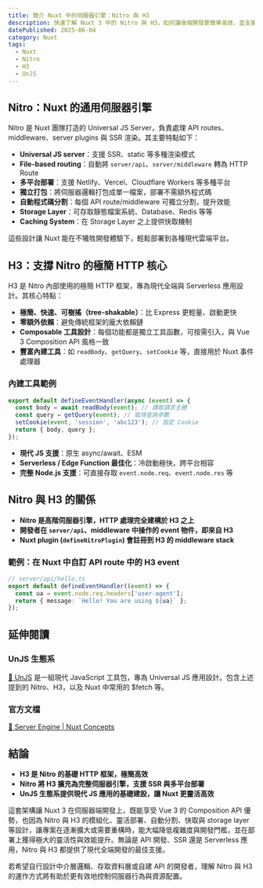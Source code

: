 ```yaml
---
title: 簡介 Nuxt 中的伺服器引擎：Nitro 與 H3
description: 快速了解 Nuxt 3 中的 Nitro 與 H3，如何讓後端開發更簡單高效，並支援多平台部署。
datePublished: 2025-06-04
category: Nuxt
tags:
  - Nuxt
  - Nitro
  - H3
  - UnJS
---
```


## Nitro：Nuxt 的通用伺服器引擎

Nitro 是 Nuxt 團隊打造的 Universal JS Server，負責處理 API routes、middleware、server plugins 與 SSR 渲染。其主要特點如下：

- **Universal JS server**：支援 SSR、static 等多種渲染模式
- **File-based routing**：自動將 `server/api`、`server/middleware` 轉為 HTTP Route
- **多平台部署**：支援 Netlify、Vercel、Cloudflare Workers 等多種平台
- **獨立打包**：將伺服器邏輯打包成單一檔案，部署不需額外程式碼
- **自動程式碼分割**：每個 API route/middleware 可獨立分割，提升效能
- **Storage Layer**：可存取靜態檔案系統、Database、Redis 等等
- **Caching System**：在 Storage Layer 之上提供快取機制

這些設計讓 Nuxt 能在不犧牲開發體驗下，輕鬆部署到各種現代雲端平台。

## H3：支撐 Nitro 的極簡 HTTP 核心

H3 是 Nitro 內部使用的極簡 HTTP 框架，專為現代全端與 Serverless 應用設計。其核心特點：

- **極簡、快速、可樹搖（tree-shakable）**：比 Express 更輕量、啟動更快
- **零額外依賴**：避免傳統框架的龐大依賴鏈
- **Composable 工具設計**：每個功能都是獨立工具函數，可按需引入，與 Vue 3 Composition API 風格一致
- **豐富內建工具**：如 `readBody`、`getQuery`、`setCookie` 等，直接用於 Nuxt 事件處理器

### 內建工具範例

```ts
export default defineEventHandler(async (event) => {
  const body = await readBody(event); // 讀取請求主體
  const query = getQuery(event); // 取得查詢參數
  setCookie(event, 'session', 'abc123'); // 設定 Cookie
  return { body, query };
});
```

- **現代 JS 支援**：原生 async/await、ESM
- **Serverless / Edge Function 最佳化**：冷啟動極快，跨平台相容
- **完整 Node.js 支援**：可直接存取 `event.node.req`、`event.node.res` 等

## Nitro 與 H3 的關係

- **Nitro 是高階伺服器引擎，HTTP 處理完全建構於 H3 之上**
- **開發者在 `server/api`、middleware 中操作的 event 物件，即來自 H3**
- **Nuxt plugin (`defineNitroPlugin`) 會註冊到 H3 的 middleware stack**

### 範例：在 Nuxt 中自訂 API route 中的 H3 event

```ts
// server/api/hello.ts
export default defineEventHandler((event) => {
  const ua = event.node.req.headers['user-agent'];
  return { message: `Hello! You are using ${ua}` };
});
```

## 延伸閱讀

### UnJS 生態系

[🔗 UnJS](https://UnJS.io/) 是一組現代 JavaScript 工具包，專為 Universal JS 應用設計。包含上述提到的 Nitro、H3，以及 Nuxt 中常用的 $fetch 等。

### 官方文檔

[🔗 Server Engine | Nuxt Concepts](https://nuxt.com/docs/guide/concepts/server-engine)

## 結論

- **H3 是 Nitro 的基礎 HTTP 框架，極簡高效**
- **Nitro 將 H3 擴充為完整伺服器引擎，支援 SSR 與多平台部署**
- **UnJS 生態系提供現代 JS 應用的基礎建設，讓 Nuxt 更靈活高效**

這套架構讓 Nuxt 3 在伺服器端開發上，既能享受 Vue 3 的 Composition API 優勢，也因為 Nitro 與 H3 的模組化、靈活部署、自動分割、快取與 storage layer 等設計，讓專案在逐漸擴大或需要重構時，能大幅降低複雜度與開發門檻，並在部署上獲得極大的靈活性與效能提升。無論是 API 開發、SSR 還是 Serverless 應用，Nitro 與 H3 都提供了現代全端開發的最佳支援。

若希望自行設計中介層邏輯、存取資料層或自建 API 的開發者，理解 Nitro 與 H3 的運作方式將有助於更有效地控制伺服器行為與資源配置。

